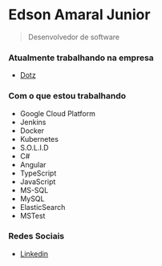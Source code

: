 # Edson Amaral Junior

> Desenvolvedor de software

### Atualmente trabalhando na empresa
- <a href="http://www.dotz.com.br/" target="_blank">Dotz</a>

### Com o que estou trabalhando
* Google Cloud Platform
* Jenkins
* Docker
* Kubernetes
* S.O.L.I.D
* C#
* Angular
* TypeScript
* JavaScript
* MS-SQL
* MySQL
* ElasticSearch
* MSTest

### Redes Sociais
- <a href="https://linkedin.com/in/edsonamaral/" target="_blank">Linkedin</a>
